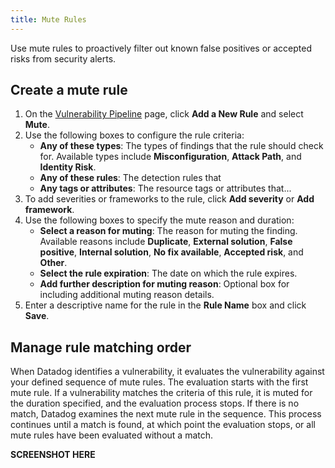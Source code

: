 ```yaml
---
title: Mute Rules
---
```


Use mute rules to proactively filter out known false positives or accepted risks from security alerts.

## Create a mute rule

1. On the [Vulnerability Pipeline][2] page, click **Add a New Rule** and select **Mute**.
1. Use the following boxes to configure the rule criteria:
    - **Any of these types**: The types of findings that the rule should check for. Available types include **Misconfiguration**, **Attack Path**, and **Identity Risk**.
    - **Any of these rules**: The detection rules that  
    - **Any tags or attributes**: The resource tags or attributes that...
1. To add severities or frameworks to the rule, click **Add severity** or **Add framework**.
1. Use the following boxes to specify the mute reason and duration:
    - **Select a reason for muting**: The reason for muting the finding. Available reasons include **Duplicate**, **External solution**, **False positive**, **Internal solution**, **No fix available**, **Accepted risk**, and **Other**.
    - **Select the rule expiration**: The date on which the rule expires. 
    - **Add further description for muting reason**: Optional box for including additional muting reason details.
1.  Enter a descriptive name for the rule in the **Rule Name** box and click **Save**.

## Manage rule matching order

When Datadog identifies a vulnerability, it evaluates the vulnerability against your defined sequence of mute rules. The evaluation starts with the first mute rule. If a vulnerability matches the criteria of this rule, it is muted for the duration specified, and the evaluation process stops. If there is no match, Datadog examines the next mute rule in the sequence. This process continues until a match is found, at which point the evaluation stops, or all mute rules have been evaluated without a match. 

**SCREENSHOT HERE**

[2]: https://app.datadoghq.com/security/configuration/pipeline-vulnerability